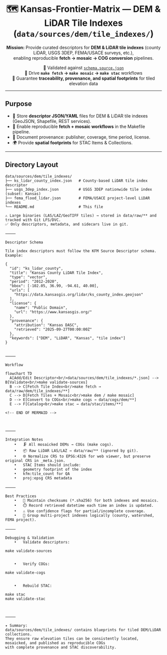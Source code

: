 <div align="center">

# 🗺️ Kansas-Frontier-Matrix — **DEM & LiDAR Tile Indexes** (`data/sources/dem/tile_indexes/`)

**Mission:** Provide curated descriptors for **DEM & LiDAR tile indexes** (county LiDAR, USGS 3DEP, FEMA/USACE surveys, etc.),  
enabling reproducible **fetch → mosaic → COG conversion** pipelines.  

📌 Validated against [`schema.source.json`](../../schema.source.json)  
📌 Drive **`make fetch` → `make mosaic` → `make stac`** workflows  
📌 Guarantee **traceability, provenance, and spatial footprints** for tiled elevation data  

</div>

---

## Purpose

- 📖 Store **descriptor JSON/YAML** files for DEM & LiDAR tile indexes (GeoJSON, Shapefile, REST services).  
- 🔄 Enable reproducible **fetch + mosaic workflows** in the Makefile pipeline.  
- 🧾 Document provenance: publisher, coverage, time period, license.  
- 🌍 Provide **spatial footprints** for STAC Items & Collections.  

---

## Directory Layout

```text
data/sources/dem/tile_indexes/
├── ks_lidar_county_index.json   # County-based LiDAR tile index descriptor
├── usgs_3dep_index.json         # USGS 3DEP nationwide tile index (subset: Kansas)
├── fema_flood_lidar.json        # FEMA/USACE project-level LiDAR indexes
└── README.md                    # This file

⚠️ Large binaries (LAS/LAZ/GeoTIFF tiles) → stored in data/raw/** and tracked with Git LFS/DVC.
✅ Only descriptors, metadata, and sidecars live in git.

⸻

Descriptor Schema

Tile index descriptors must follow the KFM Source Descriptor schema.
Example:

{
  "id": "ks_lidar_county",
  "title": "Kansas County LiDAR Tile Index",
  "type": "vector",
  "period": "2012-2020",
  "bbox": [-102.05, 36.99, -94.61, 40.00],
  "urls": [
    "https://data.kansasgis.org/lidar/ks_county_index.geojson"
  ],
  "license": {
    "name": "Public Domain",
    "url": "https://www.kansasgis.org/"
  },
  "provenance": {
    "attribution": "Kansas DASC",
    "retrieved": "2025-09-27T00:00:00Z"
  },
  "keywords": ["DEM", "LiDAR", "Kansas", "tile index"]
}


⸻

Workflow

flowchart TD
  A[Add/Edit Descriptor<br/>data/sources/dem/tile_indexes/*.json] --> B[Validate<br/>make validate-sources]
  B --> C[Fetch Tile Index<br/>make fetch → data/raw/dem/tile_indexes/**]
  C --> D[Fetch Tiles + Mosaic<br/>make dem / make mosaic]
  D --> E[Convert to COGs<br/>make cogs → data/cogs/dem/**]
  E --> F[Catalog<br/>make stac → data/stac/items/**]

<!-- END OF MERMAID -->



⸻

Integration Notes
	•	🗜️ All mosaicked DEMs → COGs (make cogs).
	•	📦 Raw LiDAR LAS/LAZ → data/raw/** (ignored by git).
	•	🌐 Normalize CRS to EPSG:4326 for web viewer, but preserve original CRS in _meta.json.
	•	STAC Items should include:
	•	geometry footprint of the index
	•	kfm:tile_count for QA
	•	proj:epsg CRS metadata

⸻

Best Practices
	•	🧾 Maintain checksums (*.sha256) for both indexes and mosaics.
	•	⏱️ Record retrieved datetime each time an index is updated.
	•	⚠️ Use confidence flags for partial/incomplete coverage.
	•	📑 Group multi-project indexes logically (county, watershed, FEMA project).

⸻

Debugging & Validation
	•	Validate descriptors:

make validate-sources


	•	Verify COGs:

make validate-cogs


	•	Rebuild STAC:

make stac
make validate-stac



⸻

✦ Summary:
data/sources/dem/tile_indexes/ contains blueprints for tiled DEM/LiDAR collections.
They ensure raw elevation tiles can be consistently located, mosaicked, and published as reproducible COGs
with complete provenance and STAC discoverability.

